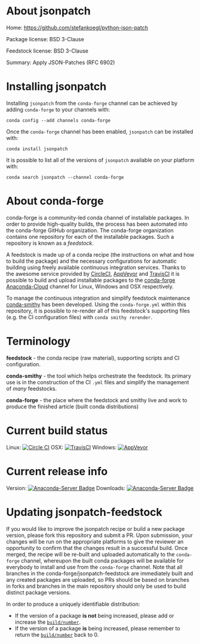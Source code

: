 About jsonpatch
===============

Home: https://github.com/stefankoegl/python-json-patch

Package license: BSD 3-Clause

Feedstock license: BSD 3-Clause

Summary: Apply JSON-Patches (RFC 6902)



Installing jsonpatch
====================

Installing `jsonpatch` from the `conda-forge` channel can be achieved by adding `conda-forge` to your channels with:

```
conda config --add channels conda-forge
```

Once the `conda-forge` channel has been enabled, `jsonpatch` can be installed with:

```
conda install jsonpatch
```

It is possible to list all of the versions of `jsonpatch` available on your platform with:

```
conda search jsonpatch --channel conda-forge
```



About conda-forge
=================

conda-forge is a community-led conda channel of installable packages.
In order to provide high-quality builds, the process has been automated into the
conda-forge GitHub organization. The conda-forge organization contains one repository
for each of the installable packages. Such a repository is known as a *feedstock*.

A feedstock is made up of a conda recipe (the instructions on what and how to build
the package) and the necessary configurations for automatic building using freely
available continuous integration services. Thanks to the awesome service provided by
[CircleCI](https://circleci.com/), [AppVeyor](http://www.appveyor.com/)
and [TravisCI](https://travis-ci.org/) it is possible to build and upload installable
packages to the [conda-forge](https://anaconda.org/conda-forge)
[Anaconda-Cloud](http://docs.anaconda.org/) channel for Linux, Windows and OSX respectively.

To manage the continuous integration and simplify feedstock maintenance
[conda-smithy](http://github.com/conda-forge/conda-smithy) has been developed.
Using the ``conda-forge.yml`` within this repository, it is possible to re-render all of
this feedstock's supporting files (e.g. the CI configuration files) with ``conda smithy rerender``.


Terminology
===========

**feedstock** - the conda recipe (raw material), supporting scripts and CI configuration.

**conda-smithy** - the tool which helps orchestrate the feedstock.
                   Its primary use is in the construction of the CI ``.yml`` files
                   and simplify the management of *many* feedstocks.

**conda-forge** - the place where the feedstock and smithy live and work to
                  produce the finished article (built conda distributions)

Current build status
====================

Linux: [![Circle CI](https://circleci.com/gh/conda-forge/jsonpatch-feedstock.svg?style=shield)](https://circleci.com/gh/conda-forge/jsonpatch-feedstock)
OSX: [![TravisCI](https://travis-ci.org/conda-forge/jsonpatch-feedstock.svg?branch=master)](https://travis-ci.org/conda-forge/jsonpatch-feedstock)
Windows: [![AppVeyor](https://ci.appveyor.com/api/projects/status/github/conda-forge/jsonpatch-feedstock?svg=True)](https://ci.appveyor.com/project/conda-forge/jsonpatch-feedstock/branch/master)

Current release info
====================
Version: [![Anaconda-Server Badge](https://anaconda.org/conda-forge/jsonpatch/badges/version.svg)](https://anaconda.org/conda-forge/jsonpatch)
Downloads: [![Anaconda-Server Badge](https://anaconda.org/conda-forge/jsonpatch/badges/downloads.svg)](https://anaconda.org/conda-forge/jsonpatch)


Updating jsonpatch-feedstock
============================

If you would like to improve the jsonpatch recipe or build a new
package version, please fork this repository and submit a PR. Upon submission,
your changes will be run on the appropriate platforms to give the reviewer an
opportunity to confirm that the changes result in a successful build. Once
merged, the recipe will be re-built and uploaded automatically to the
`conda-forge` channel, whereupon the built conda packages will be available for
everybody to install and use from the `conda-forge` channel.
Note that all branches in the conda-forge/jsonpatch-feedstock are
immediately built and any created packages are uploaded, so PRs should be based
on branches in forks and branches in the main repository should only be used to
build distinct package versions.

In order to produce a uniquely identifiable distribution:
 * If the version of a package **is not** being increased, please add or increase
   the [``build/number``](http://conda.pydata.org/docs/building/meta-yaml.html#build-number-and-string).
 * If the version of a package **is** being increased, please remember to return
   the [``build/number``](http://conda.pydata.org/docs/building/meta-yaml.html#build-number-and-string)
   back to 0.

